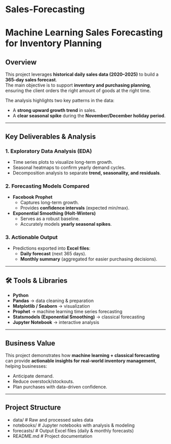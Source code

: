 # Sales-Forecasting

# Machine Learning Sales Forecasting for Inventory Planning

## Overview  
This project leverages **historical daily sales data (2020–2025)** to build a **365-day sales forecast**.  
The main objective is to support **inventory and purchasing planning**, ensuring the client orders the right amount of goods at the right time.  

The analysis highlights two key patterns in the data:  
- A **strong upward growth trend** in sales.  
- A **clear seasonal spike** during the **November/December holiday period**.  

---

## Key Deliverables & Analysis  

### 1. Exploratory Data Analysis (EDA)  
- Time series plots to visualize long-term growth.  
- Seasonal heatmaps to confirm yearly demand cycles.  
- Decomposition analysis to separate **trend, seasonality, and residuals**.  

### 2. Forecasting Models Compared  
- **Facebook Prophet**  
  - Captures long-term growth.  
  - Provides **confidence intervals** (expected min/max).  
- **Exponential Smoothing (Holt-Winters)**  
  - Serves as a robust baseline.  
  - Accurately models **yearly seasonal spikes**.  

### 3. Actionable Output  
- Predictions exported into **Excel files**:  
  - **Daily forecast** (next 365 days).  
  - **Monthly summary** (aggregated for easier purchasing decisions).  

---

## 🛠 Tools & Libraries  

- **Python**  
- **Pandas** → data cleaning & preparation  
- **Matplotlib / Seaborn** → visualization  
- **Prophet** → machine learning time series forecasting  
- **Statsmodels (Exponential Smoothing)** → classical forecasting  
- **Jupyter Notebook** → interactive analysis  

---

## Business Value  
This project demonstrates how **machine learning + classical forecasting** can provide **actionable insights for real-world inventory management**, helping businesses:  
- Anticipate demand.  
- Reduce overstock/stockouts.  
- Plan purchases with data-driven confidence.  

---

## Project Structure  
- data/ # Raw and processed sales data
- notebooks/ # Jupyter notebooks with analysis & modeling
- forecasts/ # Output Excel files (daily & monthly forecasts)
- README.md # Project documentation
